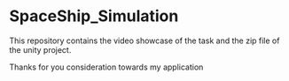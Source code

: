 # SpaceShip_Simulation
This repository contains the video showcase of the task and the zip file of the unity project.

Thanks for you consideration towards my application
